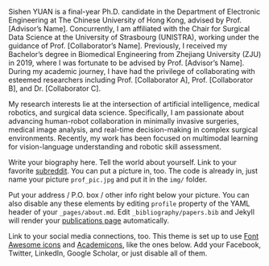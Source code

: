 Sishen YUAN is a final-year Ph.D. candidate in the Department of Electronic Engineering at The Chinese University of Hong Kong, advised by Prof. [Advisor’s Name]. Concurrently, I am affiliated with the Chair for Surgical Data Science at the University of Strasbourg (UNISTRA), working under the guidance of Prof. [Collaborator’s Name]. Previously, I received my Bachelor’s degree in Biomedical Engineering from Zhejiang University (ZJU) in 2019, where I was fortunate to be advised by Prof. [Advisor’s Name]. During my academic journey, I have had the privilege of collaborating with esteemed researchers including Prof. [Collaborator A], Prof. [Collaborator B], and Dr. [Collaborator C].

My research interests lie at the intersection of artificial intelligence, medical robotics, and surgical data science. Specifically, I am passionate about advancing human-robot collaboration in minimally invasive surgeries, medical image analysis, and real-time decision-making in complex surgical environments. Recently, my work has been focused on multimodal learning for vision-language understanding and robotic skill assessment.


Write your biography here. Tell the world about yourself. Link to your favorite [subreddit](http://reddit.com). You can put a picture in, too. The code is already in, just name your picture `prof_pic.jpg` and put it in the `img/` folder.

Put your address / P.O. box / other info right below your picture. You can also disable any these elements by editing `profile` property of the YAML header of your `_pages/about.md`. Edit `_bibliography/papers.bib` and Jekyll will render your [publications page](/al-folio/publications/) automatically.

Link to your social media connections, too. This theme is set up to use [Font Awesome icons](https://fontawesome.com/) and [Academicons](https://jpswalsh.github.io/academicons/), like the ones below. Add your Facebook, Twitter, LinkedIn, Google Scholar, or just disable all of them.
